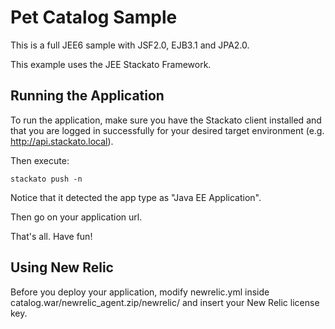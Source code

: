 Pet Catalog Sample
==================

This is a full JEE6 sample with JSF2.0, EJB3.1 and JPA2.0.

This example uses the JEE Stackato Framework.

Running the Application
-----------------------

To run the application, make sure you have the Stackato client installed and 
that you are logged in successfully for your desired target environment 
(e.g. http://api.stackato.local).

Then execute:

	stackato push -n 

Notice that it detected the app type as "Java EE Application".

Then go on your application url.

That's all. Have fun!

Using New Relic
---------------

Before you deploy your application, modify newrelic.yml inside catalog.war/newrelic_agent.zip/newrelic/ and insert your New Relic license key.
